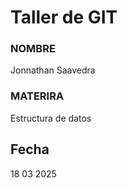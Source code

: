 # Taller de GIT

### NOMBRE
Jonnathan Saavedra

### MATERIRA
Estructura de datos

## Fecha
18 03 2025 
